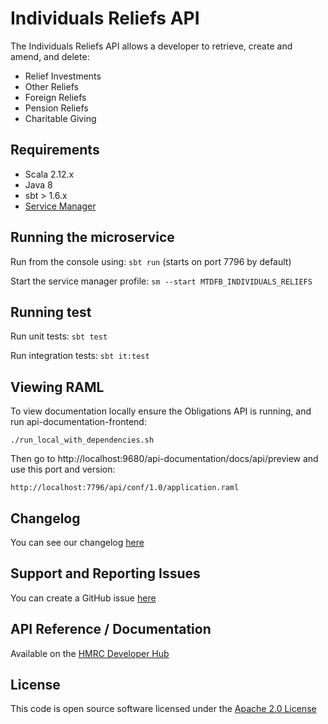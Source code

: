 Individuals Reliefs API
========================

The Individuals Reliefs API allows a developer to retrieve, create and amend, and delete:
- Relief Investments
- Other Reliefs
- Foreign Reliefs
- Pension Reliefs
- Charitable Giving

## Requirements

- Scala 2.12.x
- Java 8
- sbt > 1.6.x
- [Service Manager](https://github.com/hmrc/service-manager)

## Running the microservice

Run from the console using: `sbt run` (starts on port 7796 by default)

Start the service manager profile: `sm --start MTDFB_INDIVIDUALS_RELIEFS`

## Running test

Run unit tests: `sbt test`

Run integration tests: `sbt it:test`

## Viewing RAML

To view documentation locally ensure the Obligations API is running, and run api-documentation-frontend:
```
./run_local_with_dependencies.sh
```
Then go to http://localhost:9680/api-documentation/docs/api/preview and use this port and version:
```
http://localhost:7796/api/conf/1.0/application.raml
```

## Changelog

You can see our changelog [here](https://github.com/hmrc/income-tax-mtd-changelog/wiki)

## Support and Reporting Issues

You can create a GitHub issue [here](https://github.com/hmrc/income-tax-mtd-changelog/issues)

## API Reference / Documentation 

Available on the [HMRC Developer Hub](https://developer.service.hmrc.gov.uk/api-documentation/docs/api/service/individuals-reliefs-api/1.0)

## License

This code is open source software licensed under the [Apache 2.0 License]("http://www.apache.org/licenses/LICENSE-2.0.html")

